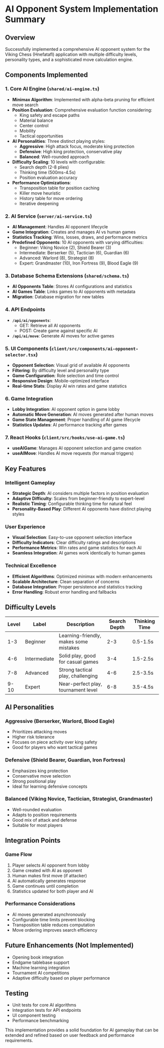 # AI Opponent System Implementation Summary

## Overview
Successfully implemented a comprehensive AI opponent system for the Viking Chess (Hnefatafl) application with multiple difficulty levels, personality types, and a sophisticated move calculation engine.

## Components Implemented

### 1. Core AI Engine (`shared/ai-engine.ts`)
- **Minimax Algorithm**: Implemented with alpha-beta pruning for efficient move search
- **Position Evaluation**: Comprehensive evaluation function considering:
  - King safety and escape paths
  - Material balance
  - Center control
  - Mobility
  - Tactical opportunities
- **AI Personalities**: Three distinct playing styles:
  - **Aggressive**: High attack focus, moderate king protection
  - **Defensive**: High king protection, conservative play
  - **Balanced**: Well-rounded approach
- **Difficulty Scaling**: 10 levels with configurable:
  - Search depth (2-8 plies)
  - Thinking time (500ms-4.5s)
  - Position evaluation accuracy
- **Performance Optimizations**:
  - Transposition table for position caching
  - Killer move heuristic
  - History table for move ordering
  - Iterative deepening

### 2. AI Service (`server/ai-service.ts`)
- **AI Management**: Handles AI opponent lifecycle
- **Game Integration**: Creates and manages AI vs human games
- **Statistics Tracking**: Wins, losses, draws, and performance metrics
- **Predefined Opponents**: 10 AI opponents with varying difficulties:
  - Beginner: Viking Novice (2), Shield Bearer (3)
  - Intermediate: Berserker (5), Tactician (6), Guardian (6)
  - Advanced: Warlord (8), Strategist (8)
  - Expert: Grandmaster (10), Iron Fortress (9), Blood Eagle (9)

### 3. Database Schema Extensions (`shared/schema.ts`)
- **AI Opponents Table**: Stores AI configurations and statistics
- **AI Games Table**: Links games to AI opponents with metadata
- **Migration**: Database migration for new tables

### 4. API Endpoints
- **`/api/ai/opponents`**: 
  - GET: Retrieve all AI opponents
  - POST: Create game against specific AI
- **`/api/ai/move`**: Generate AI moves for active games

### 5. UI Components (`client/src/components/ai-opponent-selector.tsx`)
- **Opponent Selection**: Visual grid of available AI opponents
- **Filtering**: By difficulty level and personality type
- **Game Configuration**: Role selection and time control
- **Responsive Design**: Mobile-optimized interface
- **Real-time Stats**: Display AI win rates and game statistics

### 6. Game Integration
- **Lobby Integration**: AI opponent option in game lobby
- **Automatic Move Generation**: AI moves generated after human moves
- **Game State Management**: Proper handling of AI game lifecycle
- **Statistics Updates**: AI performance tracking after games

### 7. React Hooks (`client/src/hooks/use-ai-game.ts`)
- **useAIGame**: Manages AI opponent selection and game creation
- **useAIMove**: Handles AI move requests (for manual triggers)

## Key Features

### Intelligent Gameplay
- **Strategic Depth**: AI considers multiple factors in position evaluation
- **Adaptive Difficulty**: Scales from beginner-friendly to expert-level
- **Realistic Timing**: Configurable thinking time for natural feel
- **Personality-Based Play**: Different AI opponents have distinct playing styles

### User Experience
- **Visual Selection**: Easy-to-use opponent selection interface
- **Difficulty Indicators**: Clear difficulty ratings and descriptions
- **Performance Metrics**: Win rates and game statistics for each AI
- **Seamless Integration**: AI games work identically to human games

### Technical Excellence
- **Efficient Algorithms**: Optimized minimax with modern enhancements
- **Scalable Architecture**: Clean separation of concerns
- **Database Integration**: Proper persistence and statistics tracking
- **Error Handling**: Robust error handling and fallbacks

## Difficulty Levels

| Level | Label | Description | Search Depth | Thinking Time |
|-------|-------|-------------|--------------|---------------|
| 1-3   | Beginner | Learning-friendly, makes some mistakes | 2-3 | 0.5-1.5s |
| 4-6   | Intermediate | Solid play, good for casual games | 3-4 | 1.5-2.5s |
| 7-8   | Advanced | Strong tactical play, challenging | 4-6 | 2.5-3.5s |
| 9-10  | Expert | Near-perfect play, tournament level | 6-8 | 3.5-4.5s |

## AI Personalities

### Aggressive (Berserker, Warlord, Blood Eagle)
- Prioritizes attacking moves
- Higher risk tolerance
- Focuses on piece activity over king safety
- Good for players who want tactical games

### Defensive (Shield Bearer, Guardian, Iron Fortress)
- Emphasizes king protection
- Conservative move selection
- Strong positional play
- Ideal for learning defensive concepts

### Balanced (Viking Novice, Tactician, Strategist, Grandmaster)
- Well-rounded evaluation
- Adapts to position requirements
- Good mix of attack and defense
- Suitable for most players

## Integration Points

### Game Flow
1. Player selects AI opponent from lobby
2. Game created with AI as opponent
3. Human makes first move (if attacker)
4. AI automatically generates response
5. Game continues until completion
6. Statistics updated for both player and AI

### Performance Considerations
- AI moves generated asynchronously
- Configurable time limits prevent blocking
- Transposition table reduces computation
- Move ordering improves search efficiency

## Future Enhancements (Not Implemented)
- Opening book integration
- Endgame tablebase support
- Machine learning integration
- Tournament AI competitions
- Adaptive difficulty based on player performance

## Testing
- Unit tests for core AI algorithms
- Integration tests for API endpoints
- UI component testing
- Performance benchmarking

This implementation provides a solid foundation for AI gameplay that can be extended and refined based on user feedback and performance requirements.